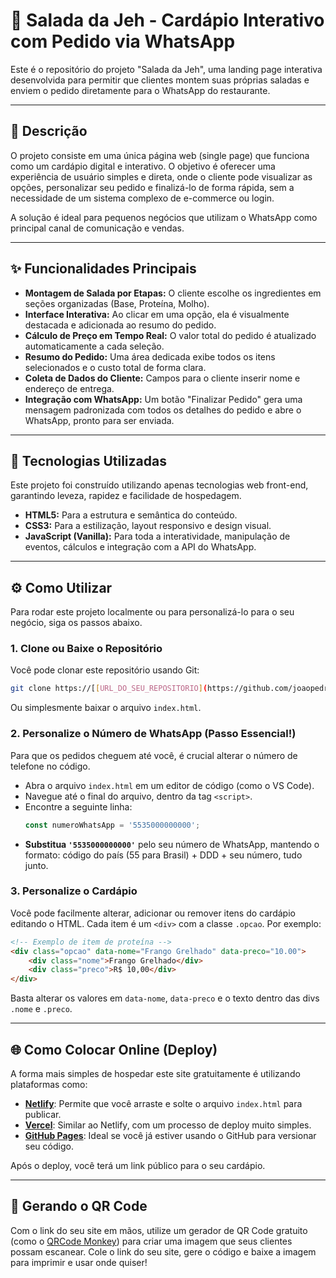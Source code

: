 # 🥗 Salada da Jeh - Cardápio Interativo com Pedido via WhatsApp

Este é o repositório do projeto "Salada da Jeh", uma landing page interativa desenvolvida para permitir que clientes montem suas próprias saladas e enviem o pedido diretamente para o WhatsApp do restaurante.

---

## 📜 Descrição

O projeto consiste em uma única página web (single page) que funciona como um cardápio digital e interativo. O objetivo é oferecer uma experiência de usuário simples e direta, onde o cliente pode visualizar as opções, personalizar seu pedido e finalizá-lo de forma rápida, sem a necessidade de um sistema complexo de e-commerce ou login.

A solução é ideal para pequenos negócios que utilizam o WhatsApp como principal canal de comunicação e vendas.

---

## ✨ Funcionalidades Principais

* **Montagem de Salada por Etapas:** O cliente escolhe os ingredientes em seções organizadas (Base, Proteína, Molho).
* **Interface Interativa:** Ao clicar em uma opção, ela é visualmente destacada e adicionada ao resumo do pedido.
* **Cálculo de Preço em Tempo Real:** O valor total do pedido é atualizado automaticamente a cada seleção.
* **Resumo do Pedido:** Uma área dedicada exibe todos os itens selecionados e o custo total de forma clara.
* **Coleta de Dados do Cliente:** Campos para o cliente inserir nome e endereço de entrega.
* **Integração com WhatsApp:** Um botão "Finalizar Pedido" gera uma mensagem padronizada com todos os detalhes do pedido e abre o WhatsApp, pronto para ser enviada.

---

## 🚀 Tecnologias Utilizadas

Este projeto foi construído utilizando apenas tecnologias web front-end, garantindo leveza, rapidez e facilidade de hospedagem.

* **HTML5:** Para a estrutura e semântica do conteúdo.
* **CSS3:** Para a estilização, layout responsivo e design visual.
* **JavaScript (Vanilla):** Para toda a interatividade, manipulação de eventos, cálculos e integração com a API do WhatsApp.

---

## ⚙️ Como Utilizar

Para rodar este projeto localmente ou para personalizá-lo para o seu negócio, siga os passos abaixo.

### 1. Clone ou Baixe o Repositório

Você pode clonar este repositório usando Git:
```bash
git clone https://[[URL_DO_SEU_REPOSITORIO](https://github.com/joaopedro998/Saladas-da-jeh/tree/main)]
```
Ou simplesmente baixar o arquivo `index.html`.

### 2. Personalize o Número de WhatsApp (Passo Essencial!)

Para que os pedidos cheguem até você, é crucial alterar o número de telefone no código.

* Abra o arquivo `index.html` em um editor de código (como o VS Code).
* Navegue até o final do arquivo, dentro da tag `<script>`.
* Encontre a seguinte linha:
    ```javascript
    const numeroWhatsApp = '5535000000000';
    ```
* **Substitua `'5535000000000'`** pelo seu número de WhatsApp, mantendo o formato: código do país (55 para Brasil) + DDD + seu número, tudo junto.

### 3. Personalize o Cardápio

Você pode facilmente alterar, adicionar ou remover itens do cardápio editando o HTML. Cada item é um `<div>` com a classe `.opcao`. Por exemplo:

```html
<!-- Exemplo de item de proteína -->
<div class="opcao" data-nome="Frango Grelhado" data-preco="10.00">
    <div class="nome">Frango Grelhado</div>
    <div class="preco">R$ 10,00</div>
</div>
```
Basta alterar os valores em `data-nome`, `data-preco` e o texto dentro das divs `.nome` e `.preco`.

---

## 🌐 Como Colocar Online (Deploy)

A forma mais simples de hospedar este site gratuitamente é utilizando plataformas como:

* [**Netlify**](https://www.netlify.com/): Permite que você arraste e solte o arquivo `index.html` para publicar.
* [**Vercel**](https://vercel.com/): Similar ao Netlify, com um processo de deploy muito simples.
* [**GitHub Pages**](https://pages.github.com/): Ideal se você já estiver usando o GitHub para versionar seu código.

Após o deploy, você terá um link público para o seu cardápio.

---

## 📲 Gerando o QR Code

Com o link do seu site em mãos, utilize um gerador de QR Code gratuito (como o [QRCode Monkey](https://www.qrcode-monkey.com/pt/)) para criar uma imagem que seus clientes possam escanear. Cole o link do seu site, gere o código e baixe a imagem para imprimir e usar onde quiser!

